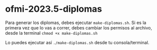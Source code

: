 # ofmi-2023.5-diplomas

Para generar los diplomas, debes ejecutar `make-diplomas.sh`. Si es la primera vez que lo vas a correr,
debes cambiar los permisos al archivo, desde la terminal `chmod +x make-diplomas.sh`

Lo puedes ejecutar así `./make-diplomas.sh` desde tu consola/terminal.
